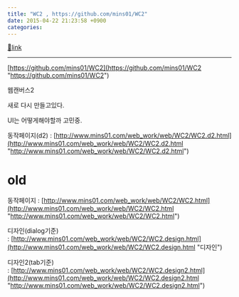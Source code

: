 ```yaml
---
title: "WC2 , https://github.com/mins01/WC2"
date: 2015-04-22 21:23:58 +0900
categories: 
---
```

[🔗link](http://www.mins01.com/mh/tech/read/939)
***


[https://github.com/mins01/WC2](https://github.com/mins01/WC2 "https://github.com/mins01/WC2")  


웹캔버스2 

새로 다시 만들고있다.

UI는 어떻게해야할까 고민중.

  


동작페이지(d2) : [http://www.mins01.com/web_work/web/WC2/WC2.d2.html](http://www.mins01.com/web_work/web/WC2/WC2.d2.html "http://www.mins01.com/web_work/web/WC2/WC2.d2.html")  
  


# old

동작페이지 : [http://www.mins01.com/web_work/web/WC2/WC2.html](http://www.mins01.com/web_work/web/WC2/WC2.html "http://www.mins01.com/web_work/web/WC2/WC2.html")

디자인(dialog기준) : [http://www.mins01.com/web_work/web/WC2/WC2.design.html](http://www.mins01.com/web_work/web/WC2/WC2.design.html "디자인")

디자인2(tab기준) : [http://www.mins01.com/web_work/web/WC2/WC2.design2.html](http://www.mins01.com/web_work/web/WC2/WC2.design2.html "http://www.mins01.com/web_work/web/WC2/WC2.design2.html")
